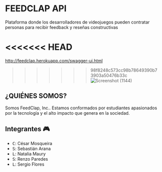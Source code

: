 # FEEDCLAP API

Plataforma donde los desarrolladores de videojuegos pueden contratar personas para recibir feedback y reseñas constructivas

<<<<<<< HEAD
=======
http://feedclap.herokuapp.com/swagger-ui.html

>>>>>>> 98f8248c573cc98b78649390b73903a50476b33c
![Screenshot (1144)](https://user-images.githubusercontent.com/52842507/133537629-61ee07c4-b04e-49af-9aa4-adde73850aee.png)

## ¿QUIÉNES SOMOS?

Somos FeedClap, Inc.. Estamos conformados por estudiantes apasionados por la tecnología y el alto impacto que genera en la sociedad.


## Integrantes 🎮

* <kbd>C</kbd>: César Mosqueira
* <kbd>S</kbd>: Sebastián Arana
* <kbd>L</kbd>: Natalia Maury
* <kbd>S</kbd>: Renzo Paredes
* <kbd>L</kbd>: Sergio Flores

